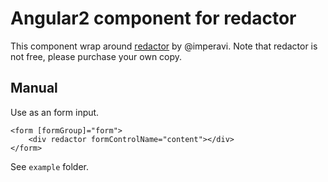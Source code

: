 # Angular2 component for redactor

This component wrap around [redactor](https://imperavi.com/redactor/) by @imperavi. Note that redactor is not free, please purchase your own copy.

## Manual
Use as an form input.

```
<form [formGroup]="form">
	<div redactor formControlName="content"></div>
</form>
```
See `example` folder.
